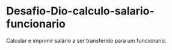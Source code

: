 # Desafio-Dio-calculo-salario-funcionario
Calcular e imprimir salário a ser transferido para um funcionario. 
